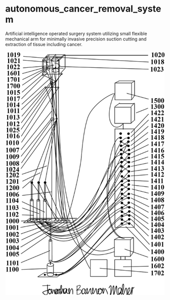 # autonomous_cancer_removal_system
Artificial intelligence operated surgery system utilizing small flexible mechanical arm for minimally invasive precision suction cutting and extraction of tissue including cancer.

![](autonomous_surgery_hardware.png)
